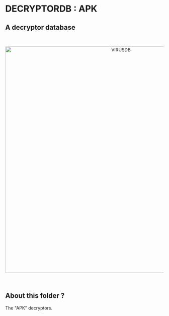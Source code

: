 # DECRYPTORDB : APK

A decryptor database
--

&nbsp;

<p align="center"><img src="https://www.rbcafe.com/wp-content/uploads/virus.jpg" alt="VIRUSDB" width="720"></p>

&nbsp;

About this folder ?
--

The "APK" decryptors.

